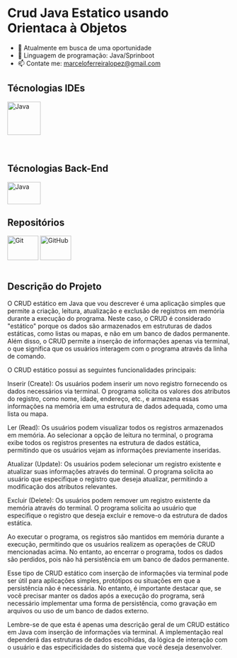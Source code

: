 # Crud Java Estatico usando Orientaca à Objetos

- 🔭 Atualmente em busca de uma oportunidade
- 🌱 Linguagem de programação: Java/Sprinboot
- 📫 Contate me: marceloferreiralopez@gmail.com<br>

<h2>Técnologias IDEs</h2>
    <div style="display: inline_block"> 

  <img align="center" alt="Java" height="75" width="75"    src="https://cdn.jsdelivr.net/gh/devicons/devicon/icons/vscode/vscode-original-wordmark.svg" />
    
   </div>
   <br>
<br>

  
  <h2>Técnologias Back-End</h2>
    <div style="display: inline_block"> 
 
  <img align="center" alt="Java" height="50" width="75" src="https://cdn.jsdelivr.net/gh/devicons/devicon/icons/java/java-original.svg">
 
   </div>
   

  <div><h2>Repositórios</h2></div>
  <div style="display: inline_block"> 
 <img align="center" alt="Git" height="55" width="70" src="https://icongr.am/devicon/git-original.svg?size=148&color=currentColor">
 <img align="center" alt="GitHub" height="55" width="70" src="https://cdn.jsdelivr.net/gh/devicons/devicon/icons/github/github-original.svg">
   <br><br>
  </div>
</div>  

 <div><h2>Descrição do Projeto</h2></div>
  <div style="display: inline_block"> 
 O CRUD estático em Java que vou descrever é uma aplicação simples que permite a criação, leitura, atualização e exclusão de registros em memória durante a execução do programa. Neste caso, o CRUD é considerado "estático" porque os dados são armazenados em estruturas de dados estáticas, como listas ou mapas, e não em um banco de dados permanente. Além disso, o CRUD permite a inserção de informações apenas via terminal, o que significa que os usuários interagem com o programa através da linha de comando.

O CRUD estático possui as seguintes funcionalidades principais:

Inserir (Create): Os usuários podem inserir um novo registro fornecendo os dados necessários via terminal. O programa solicita os valores dos atributos do registro, como nome, idade, endereço, etc., e armazena essas informações na memória em uma estrutura de dados adequada, como uma lista ou mapa.

Ler (Read): Os usuários podem visualizar todos os registros armazenados em memória. Ao selecionar a opção de leitura no terminal, o programa exibe todos os registros presentes na estrutura de dados estática, permitindo que os usuários vejam as informações previamente inseridas.

Atualizar (Update): Os usuários podem selecionar um registro existente e atualizar suas informações através do terminal. O programa solicita ao usuário que especifique o registro que deseja atualizar, permitindo a modificação dos atributos relevantes.

Excluir (Delete): Os usuários podem remover um registro existente da memória através do terminal. O programa solicita ao usuário que especifique o registro que deseja excluir e remove-o da estrutura de dados estática.

Ao executar o programa, os registros são mantidos em memória durante a execução, permitindo que os usuários realizem as operações de CRUD mencionadas acima. No entanto, ao encerrar o programa, todos os dados são perdidos, pois não há persistência em um banco de dados permanente.

Esse tipo de CRUD estático com inserção de informações via terminal pode ser útil para aplicações simples, protótipos ou situações em que a persistência não é necessária. No entanto, é importante destacar que, se você precisar manter os dados após a execução do programa, será necessário implementar uma forma de persistência, como gravação em arquivos ou uso de um banco de dados externo.

Lembre-se de que esta é apenas uma descrição geral de um CRUD estático em Java com inserção de informações via terminal. A implementação real dependerá das estruturas de dados escolhidas, da lógica de interação com o usuário e das especificidades do sistema que você deseja desenvolver.

   
  </div>
  <br>
</div>  

